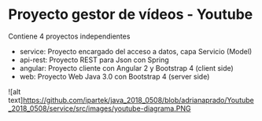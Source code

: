 # Proyecto gestor de vídeos - Youtube

Contiene 4 proyectos independientes

* service: Proyecto encargado del acceso a datos, capa Servicio (Model)
* api-rest: Proyecto REST para Json con Spring
* angular: Proyecto cliente con Angular 2 y Bootstrap 4 (client side)
* web: Proyecto Web Java 3.0 con Bootstrap 4 (server side)
	
![alt text]https://github.com/ipartek/java_2018_0508/blob/adrianaprado/Youtube_2018_0508/service/src/images/youtube-diagrama.PNG
